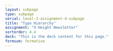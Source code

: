 ```yaml
---
layout: subpage
type: subpage
serial: level-3-assignment-4-subpage
title: "Type Hierarchy"
assignment: "X-Height Newsletter"
sortorder: 4.4
deck: "This is the deck content for this page."
formsum: formative
---
```

